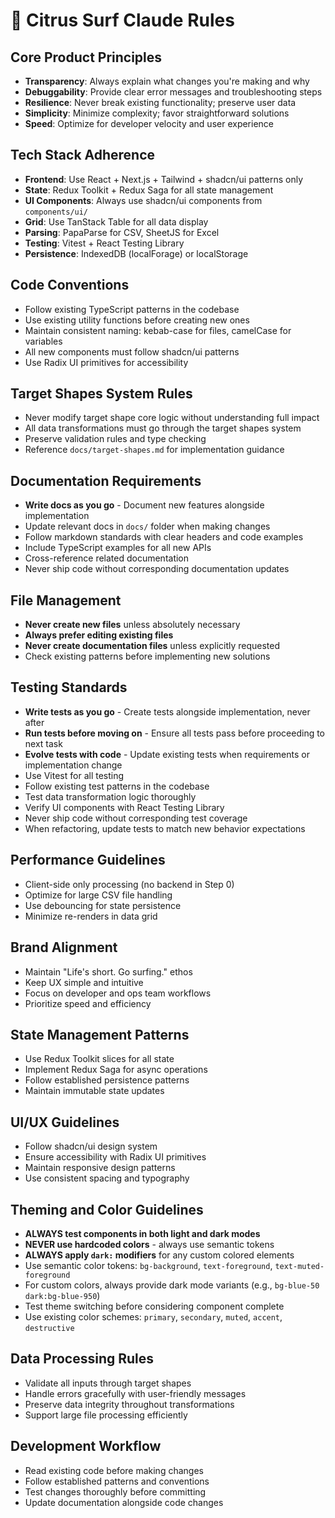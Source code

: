 # 🍋 Citrus Surf Claude Rules

## Core Product Principles

- **Transparency**: Always explain what changes you're making and why
- **Debuggability**: Provide clear error messages and troubleshooting steps
- **Resilience**: Never break existing functionality; preserve user data
- **Simplicity**: Minimize complexity; favor straightforward solutions
- **Speed**: Optimize for developer velocity and user experience

## Tech Stack Adherence

- **Frontend**: Use React + Next.js + Tailwind + shadcn/ui patterns only
- **State**: Redux Toolkit + Redux Saga for all state management
- **UI Components**: Always use shadcn/ui components from `components/ui/`
- **Grid**: Use TanStack Table for all data display
- **Parsing**: PapaParse for CSV, SheetJS for Excel
- **Testing**: Vitest + React Testing Library
- **Persistence**: IndexedDB (localForage) or localStorage

## Code Conventions

- Follow existing TypeScript patterns in the codebase
- Use existing utility functions before creating new ones
- Maintain consistent naming: kebab-case for files, camelCase for variables
- All new components must follow shadcn/ui patterns
- Use Radix UI primitives for accessibility

## Target Shapes System Rules

- Never modify target shape core logic without understanding full impact
- All data transformations must go through the target shapes system
- Preserve validation rules and type checking
- Reference `docs/target-shapes.md` for implementation guidance

## Documentation Requirements

- **Write docs as you go** - Document new features alongside implementation
- Update relevant docs in `docs/` folder when making changes
- Follow markdown standards with clear headers and code examples
- Include TypeScript examples for all new APIs
- Cross-reference related documentation
- Never ship code without corresponding documentation updates

## File Management

- **Never create new files** unless absolutely necessary
- **Always prefer editing existing files**
- **Never create documentation files** unless explicitly requested
- Check existing patterns before implementing new solutions

## Testing Standards

- **Write tests as you go** - Create tests alongside implementation, never after
- **Run tests before moving on** - Ensure all tests pass before proceeding to next task
- **Evolve tests with code** - Update existing tests when requirements or implementation change
- Use Vitest for all testing
- Follow existing test patterns in the codebase
- Test data transformation logic thoroughly
- Verify UI components with React Testing Library
- Never ship code without corresponding test coverage
- When refactoring, update tests to match new behavior expectations

## Performance Guidelines

- Client-side only processing (no backend in Step 0)
- Optimize for large CSV file handling
- Use debouncing for state persistence
- Minimize re-renders in data grid

## Brand Alignment

- Maintain "Life's short. Go surfing." ethos
- Keep UX simple and intuitive
- Focus on developer and ops team workflows
- Prioritize speed and efficiency

## State Management Patterns

- Use Redux Toolkit slices for all state
- Implement Redux Saga for async operations
- Follow established persistence patterns
- Maintain immutable state updates

## UI/UX Guidelines

- Follow shadcn/ui design system
- Ensure accessibility with Radix UI primitives
- Maintain responsive design patterns
- Use consistent spacing and typography

## Theming and Color Guidelines

- **ALWAYS test components in both light and dark modes**
- **NEVER use hardcoded colors** - always use semantic tokens
- **ALWAYS apply `dark:` modifiers** for any custom colored elements
- Use semantic color tokens: `bg-background`, `text-foreground`, `text-muted-foreground`
- For custom colors, always provide dark mode variants (e.g., `bg-blue-50 dark:bg-blue-950`)
- Test theme switching before considering component complete
- Use existing color schemes: `primary`, `secondary`, `muted`, `accent`, `destructive`

## Data Processing Rules

- Validate all inputs through target shapes
- Handle errors gracefully with user-friendly messages
- Preserve data integrity throughout transformations
- Support large file processing efficiently

## Development Workflow

- Read existing code before making changes
- Follow established patterns and conventions
- Test changes thoroughly before committing
- Update documentation alongside code changes
